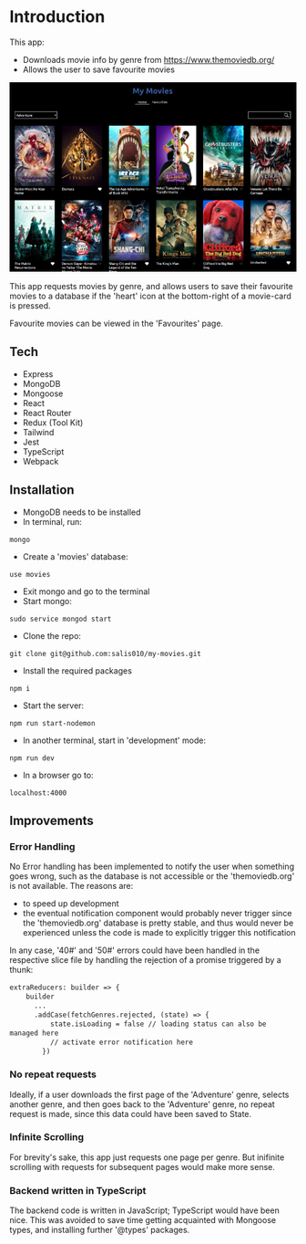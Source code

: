 # Introduction

This app:
- Downloads movie info by genre from https://www.themoviedb.org/
- Allows the user to save favourite movies

![my-movies-screenshot](./my-movies.png)

This app requests movies by genre, and allows users to save their favourite movies to a database if the 'heart' icon at the bottom-right of a movie-card is pressed.

Favourite movies can be viewed in the 'Favourites' page.

## Tech

- Express
- MongoDB
- Mongoose
- React
- React Router
- Redux (Tool Kit)
- Tailwind
- Jest
- TypeScript
- Webpack

## Installation

- MongoDB needs to be installed
- In terminal, run: 
```
mongo
```
- Create a 'movies' database:
```
use movies
```
- Exit mongo and go to the terminal
- Start mongo:
```
sudo service mongod start
```
- Clone the repo:
```
git clone git@github.com:salis010/my-movies.git
```
- Install the required packages
```
npm i
```
- Start the server:
```
npm run start-nodemon
```
- In another terminal, start in 'development' mode:
```
npm run dev
```
- In a browser go to:
```
localhost:4000
```

## Improvements

### Error Handling

No Error handling has been implemented to notify the user when something goes wrong, such as the database is not accessible or the 'themoviedb.org' is not available. The reasons are:
- to speed up development
- the eventual notification component would probably never trigger since the 'themoviedb.org' database is pretty stable, and thus would never be experienced unless the code is made to explicitly trigger this notification

In any case, '40#' and '50#' errors could have been handled in the respective slice file by handling the rejection of a promise triggered by a thunk:

```
extraReducers: builder => {
    builder
      ...
      .addCase(fetchGenres.rejected, (state) => { 
          state.isLoading = false // loading status can also be managed here
          // activate error notification here
        })
```

### No repeat requests

Ideally, if a user downloads the first page of the 'Adventure' genre, selects another genre, and then goes back to the 'Adventure' genre, no repeat request is made, since this data could have been saved to State.

### Infinite Scrolling

For brevity's sake, this app just requests one page per genre. But inifinite scrolling with requests for subsequent pages would make more sense.

### Backend written in TypeScript

The backend code is written in JavaScript; TypeScript would have been nice. This was avoided to save time getting acquainted with Mongoose types, and installing further '@types' packages.